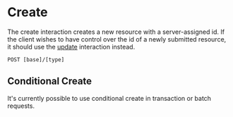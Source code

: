 # Create

The create interaction creates a new resource with a server-assigned id. If the client wishes to have control over the id of a newly submitted resource, it should use the [update](update.md) interaction instead.

```
POST [base]/[type]
```

## Conditional Create

It's currently possible to use conditional create in transaction or batch requests.
